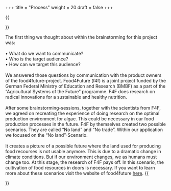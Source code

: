 +++
title = "Process"
weight = 20
draft = false
+++

{{<section title="Process">}}

The first thing we thought about within the brainstorming for this project was:
<br><br>
•	What do we want to communicate?<br>
•	Who is the target audience?<br>
•	How can we target this audience?
<br><br>
We answered those questions by communication with the product owners of the food4future-project. Food4Future (f4f) is a joint project funded by the German Federal Ministry of Education and Research (BMBF) as a part of the “Agricultural Systems of the Future” programme. F4F does research on radical innovations for a sustainable and healthy nutrition. 
<br><br>
After some brainstorming-sessions, together with the scientists from F4F, we agreed on recreating the experience of doing research on the optimal production environment for algae. This could be necessary in our food production processes in the future. F4F by themselves created two possible scenarios. They are called “No land” and “No trade”. Within our application we focused on the “No land”-Scenario.
<br><br>
It creates a picture of a possible future where the land used for producing food recourses is not usable anymore. This is due to a dramatic change in climate conditions. But if our environment changes, we as humans must change too. At this stage, the research of F4F pays off. In this scenario, the cultivation of food resources in doors is necessary.
If you want to learn more about these scenarios visit the website of food4future [here](https://www.food4future.de/en/about-us/vision).
{{</section>}}
